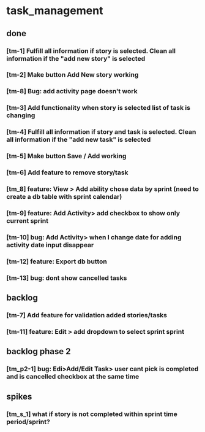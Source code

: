 # task_management

## done
### [tm-1] Fulfill all information if story is selected. Clean all information if the "add new story" is selected
### [tm-2] Make button Add New story working
### [tm-8] Bug: add activity page doesn't work
### [tm-3] Add functionality when story is selected list of task is changing
### [tm-4] Fulfill all information if story and task is selected. Clean all information if the "add new task" is selected
### [tm-5] Make button Save / Add working
### [tm-6] Add feature to remove story/task
### [tm_8] feature: View > Add ability chose data by sprint (need to create a db table with sprint calendar) 
### [tm-9] feature: Add Activity>  add checkbox to show only current sprint
### [tm-10] bug: Add Activity>  when I change date for adding activity date input disappear
### [tm-12] feature: Export db button
### [tm-13] bug: dont show cancelled tasks

## backlog

### [tm-7] Add feature for validation added stories/tasks
### [tm-11] feature: Edit > add dropdown to select sprint sprint


## backlog phase 2
### [tm_p2-1] bug: Edi>Add/Edit Task> user cant pick is completed and is cancelled checkbox at the same time

## spikes
### [tm_s_1] what if story is not completed within sprint time period/sprint?
